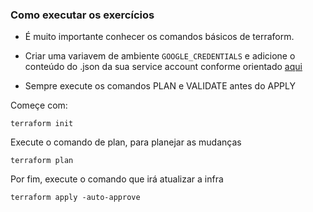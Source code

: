 ### Como executar os exercícios

- É muito importante conhecer os comandos básicos de terraform.
  
- Criar uma variavem de ambiente `GOOGLE_CREDENTIALS` e adicione o conteúdo do .json da sua service account conforme orientado [aqui](https://registry.terraform.io/providers/hashicorp/google/latest/docs/guides/provider_reference#running-terraform-outside-of-google-cloud)
  
- Sempre execute os comandos PLAN e VALIDATE antes do APPLY

Começe com:
```
terraform init
```

Execute o comando de plan, para planejar as mudanças
```
terraform plan
```

Por fim, execute o comando que irá atualizar a infra
```
terraform apply -auto-approve
```